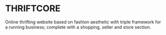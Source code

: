 # THRIFTCORE
Online thrifting website based on fashion aesthetic with triple framework for a running business; complete with a shopping, seller and store section.


